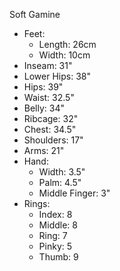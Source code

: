 Soft Gamine
- Feet:
	- Length: 26cm
	- Width: 10cm
- Inseam: 31"
- Lower Hips: 38"
- Hips: 39"
- Waist: 32.5"
- Belly: 34"
- Ribcage: 32"
- Chest: 34.5"
- Shoulders: 17"
- Arms: 21"
- Hand:
	- Width: 3.5"
	- Palm: 4.5"
	- Middle Finger: 3"
- Rings:
	- Index: 8
	- Middle: 8
	- Ring: 7
	- Pinky: 5
	- Thumb: 9
